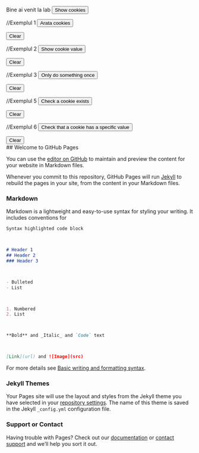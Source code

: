 <script> document.cookie = "session=test GDPR"; document.cookie =
"favorite_task=collect Data"; function alertCookie() { alert(document.cookie); }



// Exemplul 1
document.cookie = "name=oeschger; SameSite=None; Secure";
document.cookie = "favorite_food=tripe; SameSite=None; Secure";





function showCookies() {
const output = document.getElementById('cookies')
output.textContent = '> ' + document.cookie
}





function clearOutputCookies() {
const output = document.getElementById('cookies')
output.textContent = ''
}



// Exemplul 2
document.cookie = "test1=Hello; SameSite=None; Secure";
document.cookie = "test2=World; SameSite=None; Secure";





const cookieValue = document.cookie
.split('; ')
.find(row => row.startsWith('test2='))
.split('=')[1];





function showCookieValue() {
const output = document.getElementById('cookie-value')
output.textContent = '> ' + cookieValue
}





function clearOutputCookieValue() {
const output = document.getElementById('cookie-value')
output.textContent = ''
}





//Exemplul 3
function doOnce() {
if (!document.cookie.split('; ').find(row => row.startsWith('doSomethingOnlyOnce'))) {
document.cookie = "doSomethingOnlyOnce=true; expires=Fri, 31 Dec 9999 23:59:59 GMT; SameSite=None; Secure";
const output = document.getElementById('do-once')
output.textContent = '> Do something here!'
}
}





function clearOutputDoOnce() {
const output = document.getElementById('do-once')
output.textContent = ''
}



//Exemplul 5
document.cookie = "reader=1; SameSite=None; Secure";





function checkACookieExists() {
if (document.cookie.split(';').some((item) => item.trim().startsWith('reader='))) {
const output = document.getElementById('a-cookie-existence')
output.textContent = '> The cookie "reader" exists'
}
}





function clearOutputACookieExists() {
const output = document.getElementById('a-cookie-existence')
output.textContent = ''
}



//Exemplul 6
function checkCookieHasASpecificValue() {
if (document.cookie.split(';').some((item) => item.includes('reader=1'))) {
const output = document.getElementById('a-specific-value-of-the-cookie')
output.textContent = '> The cookie "reader" has a value of "1"'
}
}





function clearASpecificValueOfTheCookie() {
const output = document.getElementById('a-specific-value-of-the-cookie')
output.textContent = ''
}
</script>





<body> Bine ai venit la lab <button onclick="alertCookie()">Show cookies</button>





//Exemplul 1
<button onclick="showCookies()">Arata cookies</button>





<button onclick="clearOutputCookies()">
Clear
</button>





<div>
<code id="cookies"></code>
</div>





//Exemplul 2
<button onclick="showCookieValue()">Show cookie value</button>





<button onclick="clearOutputCookieValue()">
Clear
</button>





<div>
<code id="cookie-value"></code>
</div>



//Exemplul 3
<button onclick="doOnce()">Only do something once</button>





<button onclick="clearOutputDoOnce()">
Clear
</button>





<div>
<code id="do-once"></code>
</div>



//Exemplul 5
<button onclick="checkACookieExists()">
Check a cookie exists
</button>





<button onclick="clearOutputACookieExists()">
Clear
</button>





<div>
<code id="a-cookie-existence"></code>
</div>



//Exemplul 6
<button onclick="checkCookieHasASpecificValue()">
Check that a cookie has a specific value
</button>





<button onclick="clearASpecificValueOfTheCookie()">
Clear
</button>





<div>
<code id="a-specific-value-of-the-cookie"></code>
</div>
</body>
## Welcome to GitHub Pages



You can use the [editor on GitHub](https://github.com/DianaStoiaDrg/Lab/edit/gh-pages/index.md) to maintain and preview the content for your website in Markdown files.



Whenever you commit to this repository, GitHub Pages will run [Jekyll](https://jekyllrb.com/) to rebuild the pages in your site, from the content in your Markdown files.



### Markdown



Markdown is a lightweight and easy-to-use syntax for styling your writing. It includes conventions for



```markdown
Syntax highlighted code block



# Header 1
## Header 2
### Header 3



- Bulleted
- List



1. Numbered
2. List



**Bold** and _Italic_ and `Code` text



[Link](url) and ![Image](src)
```



For more details see [Basic writing and formatting syntax](https://docs.github.com/en/github/writing-on-github/getting-started-with-writing-and-formatting-on-github/basic-writing-and-formatting-syntax).



### Jekyll Themes



Your Pages site will use the layout and styles from the Jekyll theme you have selected in your [repository settings](https://github.com/DianaStoiaDrg/Lab/settings/pages). The name of this theme is saved in the Jekyll `_config.yml` configuration file.



### Support or Contact



Having trouble with Pages? Check out our [documentation](https://docs.github.com/categories/github-pages-basics/) or [contact support](https://support.github.com/contact) and we’ll help you sort it out.
